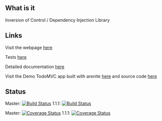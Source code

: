 ## What is it

Inversion of Control / Dependency Injection Library

## Links

Visit the webpage <a href="//lcavadas.github.io/arenite">here</a>

Tests <a href="//cdn.rawgit.com/lcavadas/arenite/master/test/test.html">here</a>

Detailed documentation <a href="//cdn.rawgit.com/lcavadas/arenite/master/docs/core.html">here</a>

Visit the Demo TodoMVC app built with arenite <a href="//cdn.rawgit.com/lcavadas/arenite-todo/1.5.0/static/index.html">here</a> and source code <a href="//github.com/lcavadas/arenite-todo">here</a>

## Status
Master: [![Build Status](https://travis-ci.org/lcavadas/arenite.svg?branch=master)](https://travis-ci.org/lcavadas/arenite)
1.1.1: [![Build Status](https://travis-ci.org/lcavadas/arenite.svg?branch=1.1.1)](https://travis-ci.org/lcavadas/arenite)


Master: [![Coverage Status](https://coveralls.io/repos/lcavadas/arenite/badge.svg?branch=master&service=github)](https://coveralls.io/github/lcavadas/arenite?branch=master)
1.1.1: [![Coverage Status](https://coveralls.io/repos/lcavadas/arenite/badge.svg?branch=1.1.1&service=github)](https://coveralls.io/github/lcavadas/arenite?branch=1.1.1)
